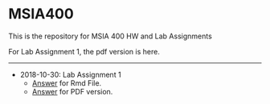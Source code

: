 # MSIA400
This is the repository for MSIA 400 HW and Lab Assignments

For Lab Assignment 1, the pdf version is here.

***
* 2018-10-30: Lab Assignment 1
  * [Answer](https://github.com/chuandu2/MSIA400/blob/master/Lab%20Assignment%201_Sophie%20DU.Rmd) for Rmd File.
  * [Answer](https://github.com/chuandu2/MSIA400/blob/master/400_Lab_ChuanDu.pdf) for PDF version.
